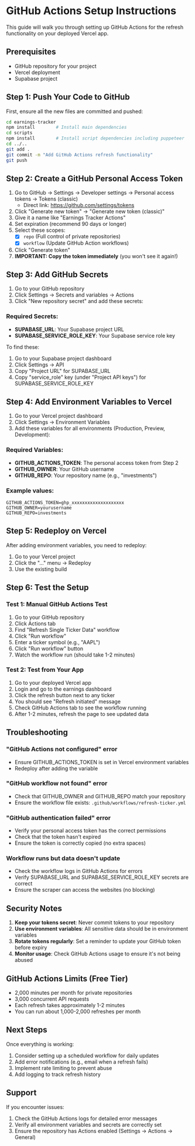 # GitHub Actions Setup Instructions

This guide will walk you through setting up GitHub Actions for the refresh functionality on your deployed Vercel app.

## Prerequisites
- GitHub repository for your project
- Vercel deployment
- Supabase project

## Step 1: Push Your Code to GitHub

First, ensure all the new files are committed and pushed:
```bash
cd earnings-tracker
npm install        # Install main dependencies
cd scripts
npm install        # Install script dependencies including puppeteer
cd ../..
git add .
git commit -m "Add GitHub Actions refresh functionality"
git push
```

## Step 2: Create a GitHub Personal Access Token

1. Go to GitHub → Settings → Developer settings → Personal access tokens → Tokens (classic)
   - Direct link: https://github.com/settings/tokens
2. Click "Generate new token" → "Generate new token (classic)"
3. Give it a name like "Earnings Tracker Actions"
4. Set expiration (recommend 90 days or longer)
5. Select these scopes:
   - [x] `repo` (Full control of private repositories)
   - [x] `workflow` (Update GitHub Action workflows)
6. Click "Generate token"
7. **IMPORTANT: Copy the token immediately** (you won't see it again!)

## Step 3: Add GitHub Secrets

1. Go to your GitHub repository
2. Click Settings → Secrets and variables → Actions
3. Click "New repository secret" and add these secrets:

### Required Secrets:
- **SUPABASE_URL**: Your Supabase project URL
- **SUPABASE_SERVICE_ROLE_KEY**: Your Supabase service role key

To find these:
1. Go to your Supabase project dashboard
2. Click Settings → API
3. Copy "Project URL" for SUPABASE_URL
4. Copy "service_role" key (under "Project API keys") for SUPABASE_SERVICE_ROLE_KEY

## Step 4: Add Environment Variables to Vercel

1. Go to your Vercel project dashboard
2. Click Settings → Environment Variables
3. Add these variables for all environments (Production, Preview, Development):

### Required Variables:
- **GITHUB_ACTIONS_TOKEN**: The personal access token from Step 2
- **GITHUB_OWNER**: Your GitHub username
- **GITHUB_REPO**: Your repository name (e.g., "investments")

### Example values:
```
GITHUB_ACTIONS_TOKEN=ghp_xxxxxxxxxxxxxxxxxxxx
GITHUB_OWNER=yourusername
GITHUB_REPO=investments
```

## Step 5: Redeploy on Vercel

After adding environment variables, you need to redeploy:
1. Go to your Vercel project
2. Click the "..." menu → Redeploy
3. Use the existing build

## Step 6: Test the Setup

### Test 1: Manual GitHub Actions Test
1. Go to your GitHub repository
2. Click Actions tab
3. Find "Refresh Single Ticker Data" workflow
4. Click "Run workflow"
5. Enter a ticker symbol (e.g., "AAPL")
6. Click "Run workflow" button
7. Watch the workflow run (should take 1-2 minutes)

### Test 2: Test from Your App
1. Go to your deployed Vercel app
2. Login and go to the earnings dashboard
3. Click the refresh button next to any ticker
4. You should see "Refresh initiated" message
5. Check GitHub Actions tab to see the workflow running
6. After 1-2 minutes, refresh the page to see updated data

## Troubleshooting

### "GitHub Actions not configured" error
- Ensure GITHUB_ACTIONS_TOKEN is set in Vercel environment variables
- Redeploy after adding the variable

### "GitHub workflow not found" error
- Check that GITHUB_OWNER and GITHUB_REPO match your repository
- Ensure the workflow file exists: `.github/workflows/refresh-ticker.yml`

### "GitHub authentication failed" error
- Verify your personal access token has the correct permissions
- Check that the token hasn't expired
- Ensure the token is correctly copied (no extra spaces)

### Workflow runs but data doesn't update
- Check the workflow logs in GitHub Actions for errors
- Verify SUPABASE_URL and SUPABASE_SERVICE_ROLE_KEY secrets are correct
- Ensure the scraper can access the websites (no blocking)

## Security Notes

1. **Keep your tokens secret**: Never commit tokens to your repository
2. **Use environment variables**: All sensitive data should be in environment variables
3. **Rotate tokens regularly**: Set a reminder to update your GitHub token before expiry
4. **Monitor usage**: Check GitHub Actions usage to ensure it's not being abused

## GitHub Actions Limits (Free Tier)

- 2,000 minutes per month for private repositories
- 3,000 concurrent API requests
- Each refresh takes approximately 1-2 minutes
- You can run about 1,000-2,000 refreshes per month

## Next Steps

Once everything is working:
1. Consider setting up a scheduled workflow for daily updates
2. Add error notifications (e.g., email when a refresh fails)
3. Implement rate limiting to prevent abuse
4. Add logging to track refresh history

## Support

If you encounter issues:
1. Check the GitHub Actions logs for detailed error messages
2. Verify all environment variables and secrets are correctly set
3. Ensure the repository has Actions enabled (Settings → Actions → General)